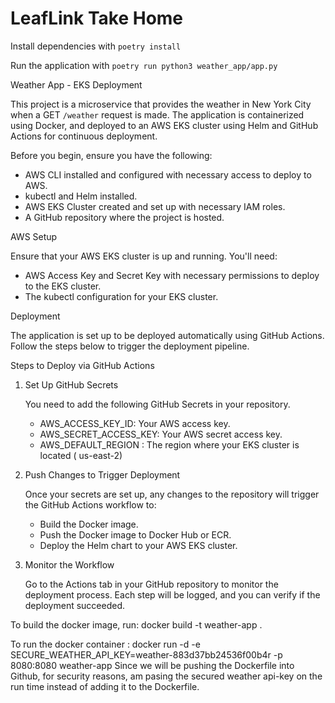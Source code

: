 # LeafLink Take Home

Install dependencies with `poetry install`

Run the application with `poetry run python3 weather_app/app.py`



 Weather App - EKS Deployment

This project is a microservice that provides the weather in New York City when a GET `/weather` request is made. The application is containerized using Docker, and deployed to an AWS EKS cluster using Helm and GitHub Actions for continuous deployment.


Before you begin, ensure you have the following:

- AWS CLI installed and configured with necessary access to deploy to AWS.
- kubectl and Helm  installed.
- AWS EKS Cluster created and set up with necessary IAM roles.
- A GitHub repository where the project is hosted.

 AWS Setup

Ensure that your AWS EKS cluster is up and running.
 You'll need:
- AWS Access Key and Secret Key with necessary permissions to deploy to the EKS cluster.
- The kubectl configuration for your EKS cluster.

 Deployment

The application is set up to be deployed automatically using GitHub Actions. Follow the steps below to trigger the deployment pipeline.

 Steps to Deploy via GitHub Actions

1. Set Up GitHub Secrets

   You need to add the following GitHub Secrets in your repository.

   - AWS_ACCESS_KEY_ID: Your AWS access key.
   - AWS_SECRET_ACCESS_KEY: Your AWS secret access key.
   - AWS_DEFAULT_REGION : The region where your EKS cluster is located ( us-east-2)

2. Push Changes to Trigger Deployment

   Once your secrets are set up, any changes to the repository will trigger the GitHub Actions workflow to:
   - Build the Docker image.
   - Push the Docker image to Docker Hub or ECR.
   - Deploy the Helm chart to your AWS EKS cluster.

3. Monitor the Workflow

   Go to the Actions tab in your GitHub repository to monitor the deployment process. Each step will be logged, and you can verify if the deployment succeeded.

 To build the docker image, run:  docker build -t weather-app .

To run the docker container : docker run -d -e SECURE_WEATHER_API_KEY=weather-883d37bb24536f00b4r -p 8080:8080 weather-app
Since we will be pushing the Dockerfile into Github, for security reasons, am pasing the secured weather api-key on the run time instead of adding it to the Dockerfile.
 
